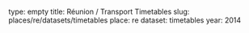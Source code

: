 type: empty
title: Réunion / Transport Timetables
slug: places/re/datasets/timetables
place: re
dataset: timetables
year: 2014
